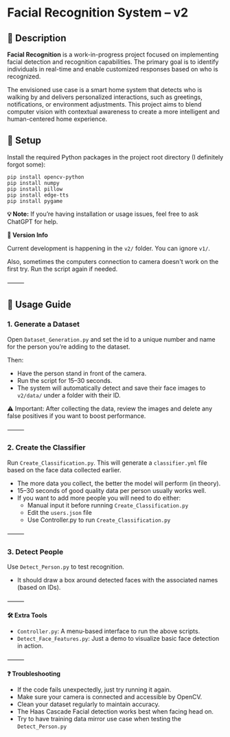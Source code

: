 # Facial Recognition System – v2

## 📝 Description

**Facial Recognition** is a work-in-progress project focused on implementing facial detection and recognition capabilities. The primary goal is to identify individuals in real-time and enable customized responses based on who is recognized.

The envisioned use case is a smart home system that detects who is walking by and delivers personalized interactions, such as greetings, notifications, or environment adjustments. This project aims to blend computer vision with contextual awareness to create a more intelligent and human-centered home experience.

## 🚀 Setup

Install the required Python packages in the project root directory (I definitely forgot some):

```
pip install opencv-python
pip install numpy
pip install pillow
pip install edge-tts
pip install pygame
```

**💡 Note:** If you’re having installation or usage issues, feel free to ask ChatGPT for help.

**🔧 Version Info**

Current development is happening in the `v2/` folder. You can ignore `v1/`.

Also, sometimes the computers connection to camera doesn't work on the first try. Run the script again if needed.

⸻

## 🎯 Usage Guide

### 1. Generate a Dataset

Open `Dataset_Generation.py` and set the id to a unique number and name for the person you’re adding to the dataset.

Then:
-	Have the person stand in front of the camera.
- Run the script for 15–30 seconds.
- The system will automatically detect and save their face images to `v2/data/` under a folder with their ID.

⚠️ Important: After collecting the data, review the images and delete any false positives if you want to boost performance.

⸻

### 2. Create the Classifier

Run `Create_Classification.py`.
This will generate a `classifier.yml` file based on the face data collected earlier.
-	The more data you collect, the better the model will perform (in theory).
-	15–30 seconds of good quality data per person usually works well.
- If you want to add more people you will need to do either:
  - Manual input it before running `Create_Classification.py`
  - Edit the `users.json` file
  - Use Controller.py to run `Create_Classification.py`

⸻

### 3. Detect People

Use `Detect_Person.py` to test recognition.
- It should draw a box around detected faces with the associated names (based on IDs).

⸻

**🛠️ Extra Tools**
-	`Controller.py`: A menu-based interface to run the above scripts.
-	`Detect_Face_Features.py`: Just a demo to visualize basic face detection in action.

⸻

**❓ Troubleshooting**
-	If the code fails unexpectedly, just try running it again.
-	Make sure your camera is connected and accessible by OpenCV.
-	Clean your dataset regularly to maintain accuracy.
-	The Haas Cascade Facial detection works best when facing head on.
-	Try to have training data mirror use case when testing the `Detect_Person.py`
 
